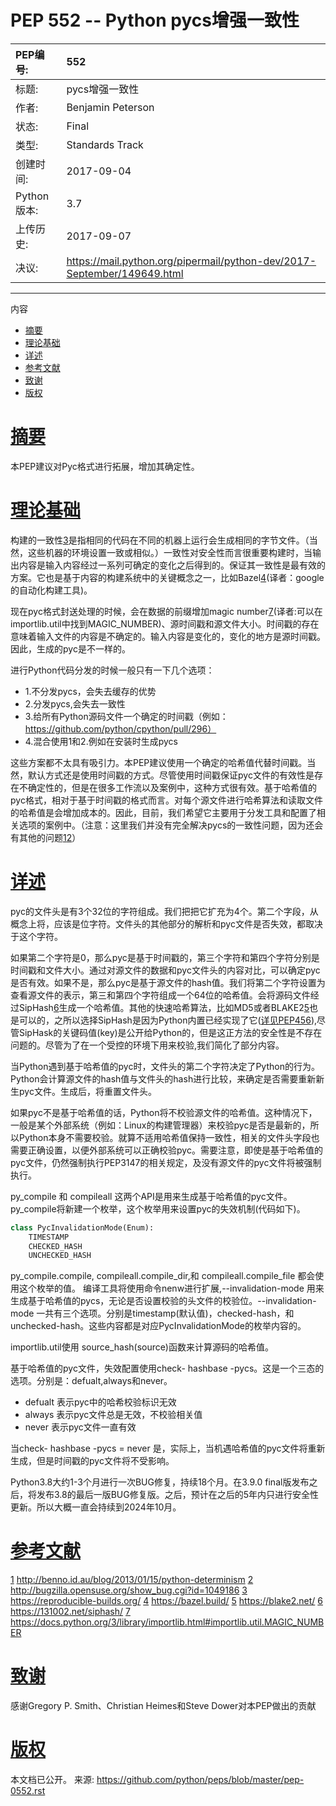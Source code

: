 # PEP 552 -- Python pycs增强一致性

|PEP编号:|552|
|:----|:----|
|标题:|pycs增强一致性|
|作者:|	Benjamin Peterson <benjamin at python.org>|
|状态:|Final|
|类型:|Standards Track|
|创建时间:|2017-09-04|
|Python版本:|3.7|
|上传历史:|2017-09-07|
|决议:|https://mail.python.org/pipermail/python-dev/2017-September/149649.html|
---
内容

*   [摘要](#摘要)
*   [理论基础](理论基础)
*   [详述](#详述)
*   [参考文献](#参考文献)
*   [致谢](#致谢)
*   [版权](#版权)

[摘要](#摘要)
=====================
本PEP建议对Pyc格式进行拓展，增加其确定性。

[理论基础](#理论基础)
=====================
构建的一致性[3](#3)是指相同的代码在不同的机器上运行会生成相同的字节文件。（当然，这些机器的环境设置一致或相似。）一致性对安全性而言很重要构建时，当输出内容是输入内容经过一系列可确定的变化之后得到的。保证其一致性是最有效的方案。它也是基于内容的构建系统中的关键概念之一，比如Bazel[4](#4)(译者：google的自动化构建工具)。

现在pyc格式封送处理的时候，会在数据的前缀增加magic number[7](#7)(译者:可以在importlib.util中找到MAGIC_NUMBER)、源时间戳和源文件大小。时间戳的存在意味着输入文件的内容是不确定的。输入内容是变化的，变化的地方是源时间戳。因此，生成的pyc是不一样的。

进行Python代码分发的时候一般只有一下几个选项：
* 1.不分发pycs，会失去缓存的优势
* 2.分发pycs,会失去一致性
* 3.给所有Python源码文件一个确定的时间戳（例如：https://github.com/python/cpython/pull/296）
* 4.混合使用1和2.例如在安装时生成pycs

这些方案都不太具有吸引力。本PEP建议使用一个确定的哈希值代替时间戳。当然，默认方式还是使用时间戳的方式。尽管使用时间戳保证pyc文件的有效性是存在不确定性的，但是在很多工作流以及案例中，这种方式很有效。基于哈希值的pyc格式，相对于基于时间戳的格式而言。对每个源文件进行哈希算法和读取文件的哈希值是会增加成本的。因此，目前，我们希望它主要用于分发工具和配置了相关选项的案例中。（注意：这里我们并没有完全解决pycs的一致性问题，因为还会有其他的问题[1](#1)[2](#2)）

[详述](#详述)
=====================
pyc的文件头是有3个32位的字符组成。我们把把它扩充为4个。第二个字段，从概念上将，应该是位字符。文件头的其他部分的解析和pyc文件是否失效，都取决于这个字符。

如果第二个字符是0，那么pyc是基于时间戳的，第三个字符和第四个字符分别是时间戳和文件大小。通过对源文件的数据和pyc文件头的内容对比，可以确定pyc是否有效。如果不是，那么pyc是基于源文件的hash值。我们将第二个字符设置为查看源文件的表示，第三和第四个字符组成一个64位的哈希值。会将源码文件经过SipHash[6](#6)生成一个哈希值。其他的快速哈希算法，比如MD5或者BLAKE2[5](#5)也是可以的，之所以选择SipHash是因为Python内置已经实现了它([详见PEP456](https://www.python.org/dev/peps/pep-0456/)),尽管SipHask的关键码值(key)是公开给Python的，但是这正方法的安全性是不存在问题的。尽管为了在一个受控的环境下用来校验,我们简化了部分内容。

当Python遇到基于哈希值的pyc时，文件头的第二个字符决定了Python的行为。Python会计算源文件的hash值与文件头的hash进行比较，来确定是否需要重新新生pyc文件。生成后，将重置文件头。

如果pyc不是基于哈希值的话，Python将不校验源文件的哈希值。这种情况下，一般是某个外部系统（例如：Linux的构建管理器）来校验pyc是否是最新的，所以Python本身不需要校验。就算不适用哈希值保持一致性，相关的文件头字段也需要正确设置，以便外部系统可以正确校验pyc。需要注意，即使是基于哈希值的pyc文件，仍然强制执行PEP3147的相关规定，及没有源文件的pyc文件将被强制执行。

py_compile 和 compileall 这两个API是用来生成基于哈希值的pyc文件。py_compile将新建一个枚举，这个枚举用来设置pyc的失效机制(代码如下)。
```python
class PycInvalidationMode(Enum):
    TIMESTAMP
    CHECKED_HASH
    UNCHECKED_HASH
```
py_compile.compile, compileall.compile_dir,和 compileall.compile_file 都会使用这个枚举的值。
编译工具将使用命令nenw进行扩展,--invalidation-mode 用来生成基于哈希值的pycs，无论是否设置校验的头文件的校验位。--invalidation-mode 一共有三个选项。分别是timestamp(默认值)，checked-hash，和unchecked-hash。这些内容都是对应PycInvalidationMode的枚举内容的。

importlib.util使用 source_hash(source)函数来计算源码的哈希值。

基于哈希值的pyc文件，失效配置使用check- hashbase -pycs。这是一个三态的选项。分别是：defualt,always和never。
* defualt 表示pyc中的哈希校验标识无效
* always 表示pyc文件总是无效，不校验相关值
* never 表示pyc文件一直有效

当check- hashbase -pycs = never 是，实际上，当机遇哈希值的pyc文件将重新生成，但是时间戳的pyc文件将不受影响。

Python3.8大约1-3个月进行一次BUG修复，持续18个月。在3.9.0 final版发布之后，将发布3.8的最后一版BUG修复版。之后，预计在之后的5年内只进行安全性更新。所以大概一直会持续到2024年10月。



[参考文献](#参考文献)
=====================
[1](#1)	http://benno.id.au/blog/2013/01/15/python-determinism
[2](#2)	http://bugzilla.opensuse.org/show_bug.cgi?id=1049186
[3](#3)	https://reproducible-builds.org/
[4](#4)	https://bazel.build/
[5](#5)	https://blake2.net/
[6](#6)	https://131002.net/siphash/
[7](#7)	https://docs.python.org/3/library/importlib.html#importlib.util.MAGIC_NUMBER



[致谢](#致谢)
=====================
感谢Gregory P. Smith、Christian Heimes和Steve Dower对本PEP做出的贡献

[版权](#版权)
=====================
本文档已公开。
来源: https://github.com/python/peps/blob/master/pep-0552.rst



